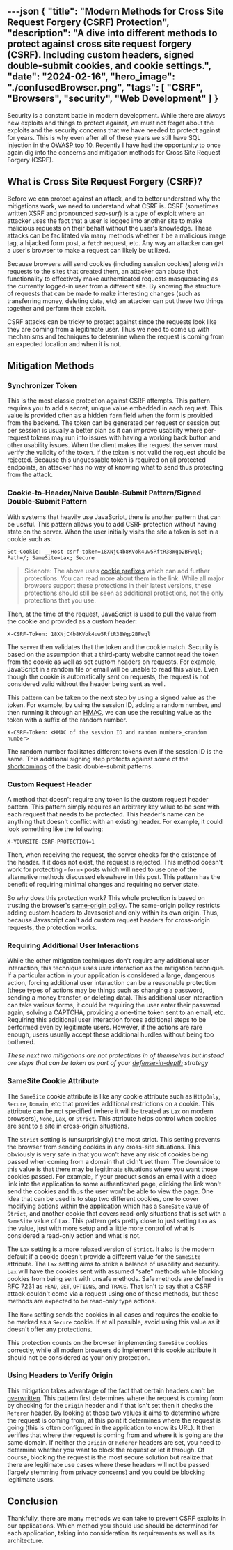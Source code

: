 ---json
{
  "title": "Modern Methods for Cross Site Request Forgery (CSRF) Protection",
  "description": "A dive into different methods to protect against cross site request forgery (CSRF). Including custom headers, signed double-submit cookies, and cookie settings.",
  "date": "2024-02-16",
  "hero_image": "./confusedBrowser.png",
  "tags": [
    "CSRF",
    "Browsers",
    "security",
    "Web Development"
  ]
}
---

Security is a constant battle in modern development. While there are always new exploits and things to protect against, we must not forget about the exploits and the security concerns that we have needed to protect against for years. This is why even after all of these years we still have SQL injection in the [OWASP top 10.](https://owasp.org/www-project-top-ten/) Recently I have had the opportunity to once again dig into the concerns and mitigation methods for Cross Site Request Forgery (CSRF).

## What is Cross Site Request Forgery (CSRF)?

Before we can protect against an attack, and to better understand why the mitigations work, we need to understand what CSRF is. CSRF (sometimes written XSRF and pronounced _sea-surf_) is a type of exploit where an attacker uses the fact that a user is logged into another site to make malicious requests on their behalf without the user's knowledge. These attacks can be facilitated via many methods whether it be a malicious image tag, a hijacked form post, a `fetch` request, etc. Any way an attacker can get a user's browser to make a request can likely be utilized. 

Because browsers will send cookies (including session cookies) along with requests to the sites that created them, an attacker can abuse that functionality to effectively make authenticated requests masquerading as the currently logged-in user from a different site. By knowing the structure of requests that can be made to make interesting changes (such as transferring money, deleting data, etc) an attacker can put these two things together and perform their exploit.

CSRF attacks can be tricky to protect against since the requests look like they are coming from a legitimate user. Thus we need to come up with mechanisms and techniques to determine when the request is coming from an expected location and when it is not. 

## Mitigation Methods

### Synchronizer Token

This is the most classic protection against CSRF attempts. This pattern requires you to add a secret, unique value embedded in each request. This value is provided often as a hidden `form` field when the form is provided from the backend. The token can be generated per request or session but per session is usually a better plan as it can improve usability where per-request tokens may run into issues with having a working back button and other usability issues. When the client makes the request the server must verify the validity of the token. If the token is not valid the request should be rejected. Because this unguessable token is required on all protected endpoints, an attacker has no way of knowing what to send thus protecting from the attack.

### Cookie-to-Header/Naive Double-Submit Pattern/Signed Double-Submit Pattern

With systems that heavily use JavaScript, there is another pattern that can be useful. This pattern allows you to add CSRF protection without having state on the server. When the user initially visits the site a token is set in a cookie such as:

```
Set-Cookie: __Host-csrf-token=18XNjC4b8KVok4uw5RftR38Wgp2BFwql; Path=/; SameSite=Lax; Secure
```

> Sidenote: The above uses [cookie prefixes](https://developer.mozilla.org/en-US/docs/Web/HTTP/Headers/Set-Cookie#cookie_prefixes) which can add further protections. You can read more about them in the link. While all major browsers support these protections in their latest versions, these protections should still be seen as additional protections, not the only protections that you use.

Then, at the time of the request, JavaScript is used to pull the value from the cookie and provided as a custom header:

```
X-CSRF-Token: 18XNjC4b8KVok4uw5RftR38Wgp2BFwql
```

The server then validates that the token and the cookie match. Security is based on the assumption that a third-party website cannot read the token from the cookie as well as set custom headers on requests. For example, JavaScript in a random file or email will be unable to read this value. Even though the cookie is automatically sent on requests, the request is not considered valid without the header being sent as well. 

This pattern can be taken to the next step by using a signed value as the token. For example, by using the session ID, adding a random number, and then running it through an [HMAC](https://en.wikipedia.org/wiki/HMAC), we can use the resulting value as the token with a suffix of the random number. 

```
X-CSRF-Token: <HMAC of the session ID and random number>_<random number>
```

The random number facilitates different tokens even if the session ID is the same. This additional signing step protects against some of the [shortcomings](https://owasp.org/www-chapter-london/assets/slides/David_Johansson-Double_Defeat_of_Double-Submit_Cookie.pdf) of the basic double-submit patterns.


### Custom Request Header

A method that doesn't require any token is the custom request header pattern. This pattern simply requires an arbitrary key value to be sent with each request that needs to be protected. This header's name can be anything that doesn't conflict with an existing header. For example, it could look something like the following: 

```
X-YOURSITE-CSRF-PROTECTION=1
```

Then, when receiving the request, the server checks for the existence of the header. If it does not exist, the request is rejected. This method doesn't work for protecting `<form>` posts which will need to use one of the alternative methods discussed elsewhere in this post. This pattern has the benefit of requiring minimal changes and requiring no server state. 

So why does this protection work? This whole protection is based on trusting the browser's [same-origin policy](https://en.wikipedia.org/wiki/Same-origin_policy). The same-origin policy restricts adding custom headers to Javascript and only within its own origin. Thus, because Javascript can't add custom request headers for cross-origin requests, the protection works.

### Requiring Additional User Interactions

While the other mitigation techniques don't require any additional user interaction, this technique uses user interaction as the mitigation technique. If a particular action in your application is considered a large, dangerous action, forcing additional user interaction can be a reasonable protection (these types of actions may be things such as changing a password, sending a money transfer, or deleting data). This additional user interaction can take various forms, it could be requiring the user enter their password again, solving a CAPTCHA, providing a one-time token sent to an email, etc. Requiring this additional user interaction forces additional steps to be performed even by legitimate users. However, if the actions are rare enough, users usually accept these additional hurdles without being too bothered.

_These next two mitigations are not protections in of themselves but instead are steps that can be taken as part of your [defense-in-depth](https://www.comptia.org/blog/what-is-defense-in-depth) strategy_

### SameSite Cookie Attribute

The `SameSite` cookie attribute is like any cookie attribute such as `HttpOnly`, `Secure`, `Domain`, etc that provides additional restrictions on a cookie. This attribute can be not specified (where it will be treated as `Lax` on modern browsers), `None`, `Lax`, or `Strict`. This attribute helps control when cookies are sent to a site in cross-origin situations. 

The `Strict` setting is (unsurprisingly) the most strict. This setting prevents the browser from sending cookies in any cross-site situations. This obviously is very safe in that you won't have any risk of cookies being passed when coming from a domain that didn't set them. The downside to this value is that there may be legitimate situations where you want those cookies passed. For example, if your product sends an email with a deep link into the application to some authenticated page, clicking the link won't send the cookies and thus the user won't be able to view the page. One idea that can be used is to step two different cookies, one to cover modifying actions within the application which has a `SameSite` value of `Strict`, and another cookie that covers read-only situations that is set with a `SameSite` value of `Lax`. This pattern gets pretty close to just setting `Lax` as the value, just with more setup and a little more control of what is considered a read-only action and what is not.

The `Lax` setting is a more relaxed version of `Strict`. It also is the modern default if a cookie doesn't provide a different value for the `SameSite` attribute. The `Lax` setting aims to strike a balance of usability and security. `Lax` will have the cookies sent with assumed "safe" methods while blocking cookies from being sent with unsafe methods. Safe methods are defined in [RFC 7231](https://datatracker.ietf.org/doc/html/rfc7231#section-4.2.1) as `HEAD`, `GET`, `OPTIONS`, and `TRACE`. That isn't to say that a CSRF attack couldn't come via a request using one of these methods, but these methods are expected to be read-only type actions. 

The `None` setting sends the cookies in all cases and requires the cookie to be marked as a `Secure` cookie. If at all possible, avoid using this value as it doesn't offer any protections. 

This protection counts on the browser implementing `SameSite` cookies correctly, while all modern browsers do implement this cookie attribute it should not be considered as your only protection.

### Using Headers to Verify Origin

This mitigation takes advantage of the fact that certain headers can't be [overwritten](https://developer.mozilla.org/en-US/docs/Glossary/Forbidden_header_name). This pattern first determines where the request is coming from by checking for the `Origin` header and if that isn't set then it checks the `Referer` header. By looking at those two values it aims to determine where the request is coming from, at this point it determines where the request is going (this is often configured in the application to know its URL). It then verifies that where the request is coming from and where it is going are the same domain. If neither the `Origin` or `Referer` headers are set, you need to determine whether you want to block the request or let it through. Of course, blocking the request is the most secure solution but realize that there are legitimate use cases where these headers will not be passed (largely stemming from privacy concerns) and you could be blocking legitimate users. 

## Conclusion

Thankfully, there are many methods we can take to prevent CSRF exploits in our applications. Which method you should use should be determined for each application, taking into consideration its requirements as well as its architecture.